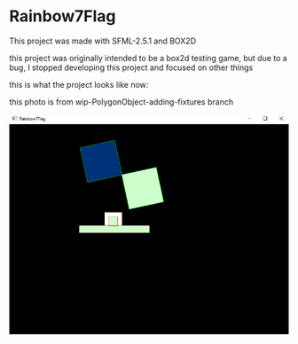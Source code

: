 # Rainbow7Flag

This project was made with SFML-2.5.1 and BOX2D

this project was originally intended to be a box2d testing game, but due to a bug, I stopped developing this project and focused on other things


this is what the project looks like now:

this photo is from wip-PolygonObject-adding-fixtures branch

![test](https://github.com/Kandax/Rainbow7Flag/blob/wip-PolygonObject-adding-fixtures/ReadMe%20images/test.PNG)
